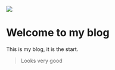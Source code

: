 ![](https://picsum.photos/800/250)

# Welcome to my blog

This is my blog, it is the start.

> Looks
> very
> good
